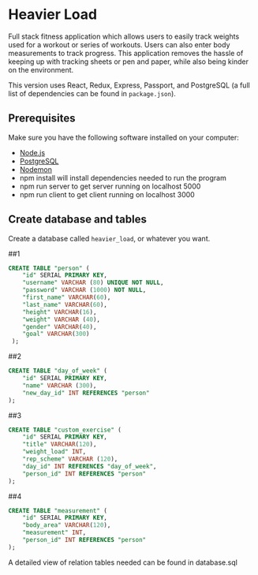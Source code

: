 # Heavier Load
Full stack fitness application which allows users to easily track weights used for a workout or series of workouts. Users can also enter body measurements to track progress. This application removes the hassle of keeping up with tracking sheets or pen and paper, while also being kinder on the environment.

This version uses React, Redux, Express, Passport, and PostgreSQL (a full list of dependencies can be found in `package.json`).


## Prerequisites

Make sure you have the following software installed on your computer:

- [Node.js](https://nodejs.org/en/)
- [PostgreSQL](https://www.postgresql.org/)
- [Nodemon](https://nodemon.io/)
- npm install will install dependencies needed to run the program
- npm run server to get server running on localhost 5000
- npm run client to get client running on localhost 3000


## Create database and tables

Create a database called `heavier_load`, or whatever you want. 

##1
```SQL
CREATE TABLE "person" (
    "id" SERIAL PRIMARY KEY,
    "username" VARCHAR (80) UNIQUE NOT NULL,
    "password" VARCHAR (1000) NOT NULL,
    "first_name" VARCHAR(60),
    "last_name" VARCHAR(60),
    "height" VARCHAR(16),
    "weight" VARCHAR (40),
    "gender" VARCHAR(40),
    "goal" VARCHAR(300)
 );
```

##2
```SQL
CREATE TABLE "day_of_week" (
	"id" SERIAL PRIMARY KEY,
	"name" VARCHAR (300),
	"new_day_id" INT REFERENCES "person" 
);
```

##3
```SQL
CREATE TABLE "custom_exercise" (
    "id" SERIAL PRIMARY KEY,
    "title" VARCHAR(120),
    "weight_load" INT,
    "rep_scheme" VARCHAR (120),
    "day_id" INT REFERENCES "day_of_week",
    "person_id" INT REFERENCES "person"
);
```

##4
```SQL
CREATE TABLE "measurement" (
    "id" SERIAL PRIMARY KEY,
    "body_area" VARCHAR(120),
    "measurement" INT,
    "person_id" INT REFERENCES "person"
);
```
A detailed view of relation tables needed can be found in database.sql

